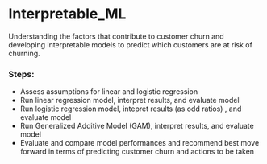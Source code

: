 # Interpretable_ML
Understanding the factors that contribute to customer churn and developing interpretable models to predict which customers are at risk of churning.  

### Steps:
* Assess assumptions for linear and logistic regression
* Run linear regression model, interpret results, and evaluate model
* Run logistic regression model, intepret results (as odd ratios) , and evaluate model
* Run Generalized Additive Model (GAM), interpret results, and evaluate model
* Evaluate and compare model performances and recommend best move forward in terms of predicting customer churn and actions to be taken 
